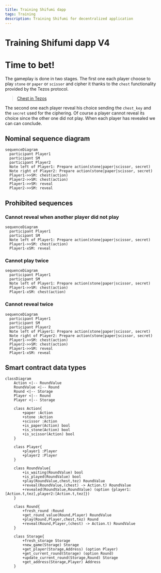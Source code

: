 ```yaml
---
title: Training Shifumi dapp
tags: Training
description: Training Shifumi for decentralized application
---
```


Training Shifumi dapp V4
===

# Time to bet!

The gameplay is done in two stages. The first one each player choose to play `stone` or `paper` or `scissor`
and cipher it thanks to the `chest` functionality provided by the Tezos protocol.

> [Chest in Tezos]()

The second one each player reveal his choice sending the `chest_key` and the `secret` used for the ciphering.
Of course a player cannot reveal its choice since the other one did not play. When each player has revealed
we can can conclude.

## Nominal sequence diagram

```mermaid
sequenceDiagram
  participant Player1
  participant SM
  participant Player2
  Note left of Player1: Prepare action(stone|paper|scissor, secret)
  Note right of Player2: Prepare action(stone|paper|scissor, secret)
  Player1->>SM: chest(action)
  Player2->>SM: chest(action)
  Player1->>SM: reveal
  Player2->>SM: reveal
```

## Prohibited sequences

### Cannot reveal when another player did not play

```mermaid
sequenceDiagram
  participant Player1
  participant SM
  Note left of Player1: Prepare action(stone|paper|scissor, secret)
  Player1->>SM: chest(action)
  Player1-xSM: reveal
```

### Cannot play twice

```mermaid
sequenceDiagram
  participant Player1
  participant SM
  Note left of Player1: Prepare action(stone|paper|scissor, secret)
  Player1->>SM: chest(action)
  Player1-xSM: chest(action)
```

### Cannot reveal twice

```mermaid
sequenceDiagram
  participant Player1
  participant SM
  participant Player2
  Note left of Player1: Prepare action(stone|paper|scissor, secret)
  Note right of Player2: Prepare action(stone|paper|scissor, secret)
  Player1->>SM: chest(action)
  Player2->>SM: chest(action)
  Player1->>SM: reveal
  Player1-xSM: reveal
```

## Smart contract data types

```mermaid
classDiagram
    Action <|-- RoundValue
    RoundValue <|-- Round
    Round <|-- Storage
    Player <|-- Round
    Player <|-- Storage

    class Action{
        +paper :Action
        +stone :Action
        +scissor :Action
        +is_paper(Action) bool
        +is_stone(Action) bool
        +is_scissor(Action) bool
    }
            
    class Player{
        +player1 :Player 
        +player2 :Player
    }

    class RoundValue{
        +is_waiting(RoundValue) bool
        +is_played(RoundValue) bool
        +play(RoundValue,chest,tez) RoundValue
        +reveal(RoundValue,(chest) -> Action.t) RoundValue
        +revealed(RoundValue,RoundValue) (option {player1:[Action.t,tez],player2:[Action.t,tez]})
    }

    class Round{
        +fresh_round :Round
        +get_round_value(Round,Player) RoundValue
        +play(Round,Player,chest,tez) Round
        +reveal(Round,Player,(chest) -> Action.t) RoundValue
    }

    class Storage{
        +fresh_storage Storage
        +new_game(Storage) Storage
        +get_player(Storage,Address) (option Player)
        +get_current_round(Storage) (option Round)
        +update_current_round(Storage,Round) Storage
        +get_address(Storage,Player) Address
    }
```
